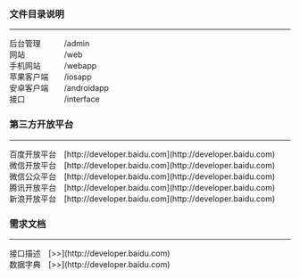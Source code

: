 ### 文件目录说明
<hr/>
后台管理　　　/admin<br/>
网站　　　　　/web<br/>
手机网站　　　/webapp<br/>
苹果客户端　　/iosapp<br/>
安卓客户端　　/androidapp<br/>
接口　　　　　/interface<br/>

### 第三方开放平台
<hr/>
百度开放平台　[http://developer.baidu.com](http://developer.baidu.com)<br/>
微信开放平台　[http://developer.baidu.com](http://developer.baidu.com)<br/>
微信公众平台　[http://developer.baidu.com](http://developer.baidu.com)<br/>
腾讯开放平台　[http://developer.baidu.com](http://developer.baidu.com)<br/>
新浪开放平台　[http://developer.baidu.com](http://developer.baidu.com)<br/>

### 需求文档
<hr/>
接口描述　[>>](http://developer.baidu.com)<br/>
数据字典　[>>](http://developer.baidu.com)<br/>
